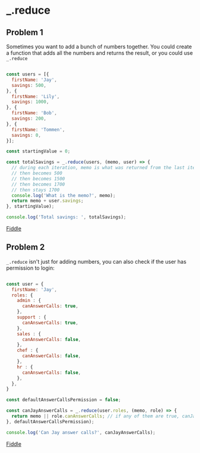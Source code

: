 # _.reduce

## Problem 1

Sometimes you want to add a bunch of numbers together. You could create a function that adds all the numbers and returns the result, or you could use `_.reduce`


```javascript

const users = [{
  firstName: 'Jay',
  savings: 500,
}, {
  firstName: 'Lily',
  savings: 1000,
}, {
  firstName: 'Bob',
  savings: 200,
}, {
  firstName: 'Tommen',
  savings: 0,
}];

const startingValue = 0;

const totalSavings = _.reduce(users, (memo, user) => {
  // during each iteration, memo is what was returned from the last iteration. It starts at startingValue of 0
  // then becomes 500
  // then becomes 1500
  // then becomes 1700
  // then stays 1700
  console.log('What is the memo?', memo);
  return memo + user.savings;
}, startingValue);

console.log('Total savings: ', totalSavings);

```

[Fiddle](https://jsfiddle.net/1acf6jxq/1/)


## Problem 2

`_.reduce` isn't just for adding numbers, you can also check if the user has permission to login:


```javascript

const user = {
  firstName: 'Jay',
  roles: {
    admin : {
      canAnswerCalls: true,
    },
    support : {
      canAnswerCalls: true,
    },
    sales : {
      canAnswerCalls: false,
    },
    chef : {
      canAnswerCalls: false,
    },
    hr : {
      canAnswerCalls: false,
    },
  },
}

const defaultAnswerCallsPermission = false;

const canJayAnswerCalls = _.reduce(user.roles, (memo, role) => {
  return memo || role.canAnswerCalls; // if any of them are true, canJayAnswerCalls will be true
}, defaultAnswerCallsPermission);

console.log('Can Jay answer calls?', canJayAnswerCalls);

```

[Fiddle](https://jsfiddle.net/574Ltfqb/1/)
